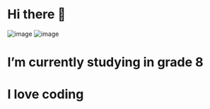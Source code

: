 # Hi there 👋

![image](https://www.icegif.com/wp-content/uploads/tsunami-icegif-13.gif) ![image](https://media1.tenor.com/images/d4526696318578df32926a217a80d252/tenor.gif?itemid=10924778)

 # I’m currently studying in grade 8
 # I love coding


